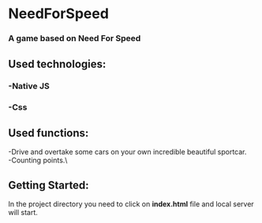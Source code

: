 # NeedForSpeed
### A game based on Need For Speed 
## Used technologies:
### -Native JS
### -Css

## Used functions:
-Drive and overtake some cars on your own incredible beautiful sportcar.\
-Counting points.\


## Getting Started:
In the project directory you need to click on **index.html** file and local server will start.
